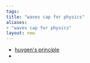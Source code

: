 ```yaml
---
tags: 
title: "waves cap for physics"
aliases:
- "waves cap for physics"
layout: new
---
```


- [huygen's principle](huygen.md)
- 